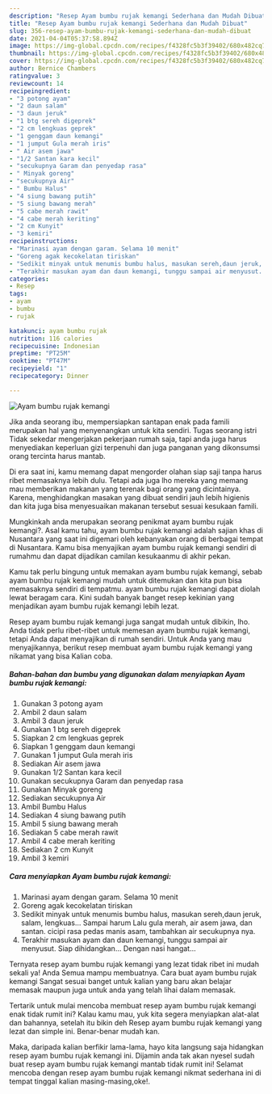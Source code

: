 ```yaml
---
description: "Resep Ayam bumbu rujak kemangi Sederhana dan Mudah Dibuat"
title: "Resep Ayam bumbu rujak kemangi Sederhana dan Mudah Dibuat"
slug: 356-resep-ayam-bumbu-rujak-kemangi-sederhana-dan-mudah-dibuat
date: 2021-04-04T05:37:58.894Z
image: https://img-global.cpcdn.com/recipes/f4328fc5b3f39402/680x482cq70/ayam-bumbu-rujak-kemangi-foto-resep-utama.jpg
thumbnail: https://img-global.cpcdn.com/recipes/f4328fc5b3f39402/680x482cq70/ayam-bumbu-rujak-kemangi-foto-resep-utama.jpg
cover: https://img-global.cpcdn.com/recipes/f4328fc5b3f39402/680x482cq70/ayam-bumbu-rujak-kemangi-foto-resep-utama.jpg
author: Bernice Chambers
ratingvalue: 3
reviewcount: 14
recipeingredient:
- "3 potong ayam"
- "2 daun salam"
- "3 daun jeruk"
- "1 btg sereh digeprek"
- "2 cm lengkuas geprek"
- "1 genggam daun kemangi"
- "1 jumput Gula merah iris"
- " Air asem jawa"
- "1/2 Santan kara kecil"
- "secukupnya Garam dan penyedap rasa"
- " Minyak goreng"
- "secukupnya Air"
- " Bumbu Halus"
- "4 siung bawang putih"
- "5 siung bawang merah"
- "5 cabe merah rawit"
- "4 cabe merah keriting"
- "2 cm Kunyit"
- "3 kemiri"
recipeinstructions:
- "Marinasi ayam dengan garam. Selama 10 menit"
- "Goreng agak kecokelatan tiriskan"
- "Sedikit minyak untuk menumis bumbu halus, masukan sereh,daun jeruk, salam, lengkuas... Sampai harum Lalu gula merah, air asem jawa, dan santan. cicipi rasa pedas manis asam, tambahkan air secukupnya nya."
- "Terakhir masukan ayam dan daun kemangi, tunggu sampai air menyusut. Siap dihidangkan... Dengan nasi hangat..."
categories:
- Resep
tags:
- ayam
- bumbu
- rujak

katakunci: ayam bumbu rujak 
nutrition: 116 calories
recipecuisine: Indonesian
preptime: "PT25M"
cooktime: "PT47M"
recipeyield: "1"
recipecategory: Dinner

---
```



![Ayam bumbu rujak kemangi](https://img-global.cpcdn.com/recipes/f4328fc5b3f39402/680x482cq70/ayam-bumbu-rujak-kemangi-foto-resep-utama.jpg)

Jika anda seorang ibu, mempersiapkan santapan enak pada famili merupakan hal yang menyenangkan untuk kita sendiri. Tugas seorang istri Tidak sekedar mengerjakan pekerjaan rumah saja, tapi anda juga harus menyediakan keperluan gizi terpenuhi dan juga panganan yang dikonsumsi orang tercinta harus mantab.

Di era  saat ini, kamu memang dapat mengorder olahan siap saji tanpa harus ribet memasaknya lebih dulu. Tetapi ada juga lho mereka yang memang mau memberikan makanan yang terenak bagi orang yang dicintainya. Karena, menghidangkan masakan yang dibuat sendiri jauh lebih higienis dan kita juga bisa menyesuaikan makanan tersebut sesuai kesukaan famili. 



Mungkinkah anda merupakan seorang penikmat ayam bumbu rujak kemangi?. Asal kamu tahu, ayam bumbu rujak kemangi adalah sajian khas di Nusantara yang saat ini digemari oleh kebanyakan orang di berbagai tempat di Nusantara. Kamu bisa menyajikan ayam bumbu rujak kemangi sendiri di rumahmu dan dapat dijadikan camilan kesukaanmu di akhir pekan.

Kamu tak perlu bingung untuk memakan ayam bumbu rujak kemangi, sebab ayam bumbu rujak kemangi mudah untuk ditemukan dan kita pun bisa memasaknya sendiri di tempatmu. ayam bumbu rujak kemangi dapat diolah lewat beragam cara. Kini sudah banyak banget resep kekinian yang menjadikan ayam bumbu rujak kemangi lebih lezat.

Resep ayam bumbu rujak kemangi juga sangat mudah untuk dibikin, lho. Anda tidak perlu ribet-ribet untuk memesan ayam bumbu rujak kemangi, tetapi Anda dapat menyajikan di rumah sendiri. Untuk Anda yang mau menyajikannya, berikut resep membuat ayam bumbu rujak kemangi yang nikamat yang bisa Kalian coba.

<!--inarticleads1-->

##### Bahan-bahan dan bumbu yang digunakan dalam menyiapkan Ayam bumbu rujak kemangi:

1. Gunakan 3 potong ayam
1. Ambil 2 daun salam
1. Ambil 3 daun jeruk
1. Gunakan 1 btg sereh digeprek
1. Siapkan 2 cm lengkuas geprek
1. Siapkan 1 genggam daun kemangi
1. Gunakan 1 jumput Gula merah iris
1. Sediakan  Air asem jawa
1. Gunakan 1/2 Santan kara kecil
1. Gunakan secukupnya Garam dan penyedap rasa
1. Gunakan  Minyak goreng
1. Sediakan secukupnya Air
1. Ambil  Bumbu Halus
1. Sediakan 4 siung bawang putih
1. Ambil 5 siung bawang merah
1. Sediakan 5 cabe merah rawit
1. Ambil 4 cabe merah keriting
1. Sediakan 2 cm Kunyit
1. Ambil 3 kemiri




<!--inarticleads2-->

##### Cara menyiapkan Ayam bumbu rujak kemangi:

1. Marinasi ayam dengan garam. Selama 10 menit
1. Goreng agak kecokelatan tiriskan
1. Sedikit minyak untuk menumis bumbu halus, masukan sereh,daun jeruk, salam, lengkuas... Sampai harum Lalu gula merah, air asem jawa, dan santan. cicipi rasa pedas manis asam, tambahkan air secukupnya nya.
1. Terakhir masukan ayam dan daun kemangi, tunggu sampai air menyusut. Siap dihidangkan... Dengan nasi hangat...




Ternyata resep ayam bumbu rujak kemangi yang lezat tidak ribet ini mudah sekali ya! Anda Semua mampu membuatnya. Cara buat ayam bumbu rujak kemangi Sangat sesuai banget untuk kalian yang baru akan belajar memasak maupun juga untuk anda yang telah lihai dalam memasak.

Tertarik untuk mulai mencoba membuat resep ayam bumbu rujak kemangi enak tidak rumit ini? Kalau kamu mau, yuk kita segera menyiapkan alat-alat dan bahannya, setelah itu bikin deh Resep ayam bumbu rujak kemangi yang lezat dan simple ini. Benar-benar mudah kan. 

Maka, daripada kalian berfikir lama-lama, hayo kita langsung saja hidangkan resep ayam bumbu rujak kemangi ini. Dijamin anda tak akan nyesel sudah buat resep ayam bumbu rujak kemangi mantab tidak rumit ini! Selamat mencoba dengan resep ayam bumbu rujak kemangi nikmat sederhana ini di tempat tinggal kalian masing-masing,oke!.

